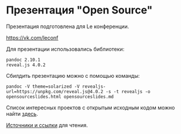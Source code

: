 # Презентация "Open Source"

Презентация подготовлена для Le конференции.

https://vk.com/leconf

Для презентации использовались библиотеки:

```
pandoc 2.10.1
reveal.js 4.0.2
```

Сбилдить презентацию можно с помощью команды:

```
pandoc -V theme=solarized -V revealjs-url=https://unpkg.com/reveal.js@4.0.2 -s -t revealjs -o opensourceslides.html opensourceslides.md
```

Список интересных проектов с открытым исходным кодом можно найти [здесь](https://github.com/pukhlyakova/openSourcePresentation/blob/master/open_source_list.md).

[Источники и ссылки](https://github.com/pukhlyakova/openSourcePresentation/blob/master/links.md) для чтения.